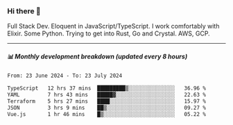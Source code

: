 ### Hi there 👋

Full Stack Dev. Eloquent in JavaScript/TypeScript. I work comfortably with Elixir. Some Python. Trying to get into Rust, Go and Crystal. AWS, GCP.

***

##### 📊 Monthly development breakdown (updated every 8 hours)

<!--START_SECTION:waka-->

```txt
From: 23 June 2024 - To: 23 July 2024

TypeScript   12 hrs 37 mins  █████████▒░░░░░░░░░░░░░░░   36.96 %
YAML         7 hrs 43 mins   █████▓░░░░░░░░░░░░░░░░░░░   22.63 %
Terraform    5 hrs 27 mins   ████░░░░░░░░░░░░░░░░░░░░░   15.97 %
JSON         3 hrs 9 mins    ██▒░░░░░░░░░░░░░░░░░░░░░░   09.27 %
Vue.js       1 hr 46 mins    █▒░░░░░░░░░░░░░░░░░░░░░░░   05.22 %
```

<!--END_SECTION:waka-->
